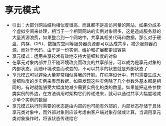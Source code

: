 # 享元模式
* 引出：大部分网站结构相似度很高，而且都不是高访问量的网站，如果分成多个虚拟空间来处理，相当于一个相同网站的实例对象很多，这是造成服务器的大量资源浪费，如果整合到一个网站中，共享其相关代码和数据，那么对于硬盘、内存、CPU、数据库空间等服务器资源都可以达成共享，减少服务器资源，而对于代码，由于是一份实例，维护和扩展都更加容易
* 享元模式：运用共享技术有效地支持大量细粒度的对象
* 在享元对象内部并且不随环境改变而改变的共享部分，可以成为是享元对象的内部状态，而随环境改变而改变的，不可以共享的状态就是外部状态了
* 享元模式可以避免大量非常相似类我的开销。在程序设计中，有时需要生成大量细粒度的类实例来表示数据。如果发现这些实例除了几个参数外基本都是相同的，有时就能够受大幅度地减少需要实例化的类的数量。如果能把这些参数类实例的外边，在方法调用时架构它们传递进来，就可以通过共享大幅度地减少单个实例的数目
* 享元模式执行时需要的状态是由内部的也可能有外部的，内部状态存储于具体享元类对象中，而外部对象则应该考虑由客户端对象存储或计算，当调用享元类对象操作时，将该状态传递给它